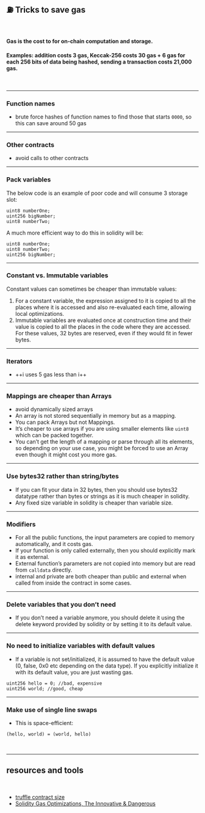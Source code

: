 ## ⛽️ Tricks to save gas


<br>

#### Gas is the cost to for on-chain computation and storage.
#### Examples: addition costs 3 gas, Keccak-256 costs 30 gas + 6 gas for each 256 bits of data being hashed, sending a transaction costs 21,000 gas.


<br>

---



### Function names

- brute force hashes of function names to find those that starts `0000`, so this can save around 50 gas

----

### Other contracts

- avoid calls to other contracts

---

### Pack variables

The below code is an example of poor code and will consume 3 storage slot:

```
uint8 numberOne;
uint256 bigNumber;
uint8 numberTwo;
```

A much more efficient way to do this in solidity will be:

```
uint8 numberOne;
uint8 numberTwo;
uint256 bigNumber;
```

---

### Constant vs. Immutable variables

Constant values can sometimes be cheaper than immutable values:

1. For a constant variable, the expression assigned to it is copied to all the places where it is accessed and also re-evaluated each time, allowing local optimizations.
2. Immutable variables are evaluated once at construction time and their value is copied to all the places in the code where they are accessed. For these values, 32 bytes are reserved, even if they would fit in fewer bytes. 

---

### Iterators

* ++i uses 5 gas less than i++ 

---

### Mappings are cheaper than Arrays

- avoid dynamically sized arrays
- An array is not stored sequentially in memory but as a mapping.
- You can pack Arrays but not Mappings.
- It’s cheaper to use arrays if you are using smaller elements like `uint8` which can be packed together.
- You can’t get the length of a mapping or parse through all its elements, so depending on your use case, you might be forced to use an Array even though it might cost you more gas.

---

### **Use bytes32 rather than string/bytes**

- If you can fit your data in 32 bytes, then you should use bytes32 datatype rather than bytes or strings as it is much cheaper in solidity.
- Any fixed size variable in solidity is cheaper than variable size.

---

### Modifiers

- For all the public functions, the input parameters are copied to memory automatically, and it costs gas.
- If your function is only called externally, then you should explicitly mark it as external.
- External function’s parameters are not copied into memory but are read from `calldata` directly.
- internal and private are both cheaper than public and external when called from inside the contract in some cases.



---

### Delete variables that you don’t need

- If you don’t need a variable anymore, you should delete it using the delete keyword provided by solidity or by setting it to its default value.

---

### **No need to initialize variables with default values**

- If a variable is not set/initialized, it is assumed to have the default value (0, false, 0x0 etc depending on the data type). If you explicitly initialize it with its default value, you are just wasting gas.

```
uint256 hello = 0; //bad, expensive
uint256 world; //good, cheap
```

---

### Make use of single line swaps 

- This is space-efficient:

```
(hello, world) = (world, hello)
```

<br>

---

## resources and tools

<br>

* [truffle contract size](https://github.com/IoBuilders/truffle-contract-size)
* [Solidity Gas Optimizations, The Innovative & Dangerous
](https://mirror.xyz/haruxe.eth/DW5verFv8KsYOBC0SxqWORYry17kPdeS94JqOVkgxAA)
